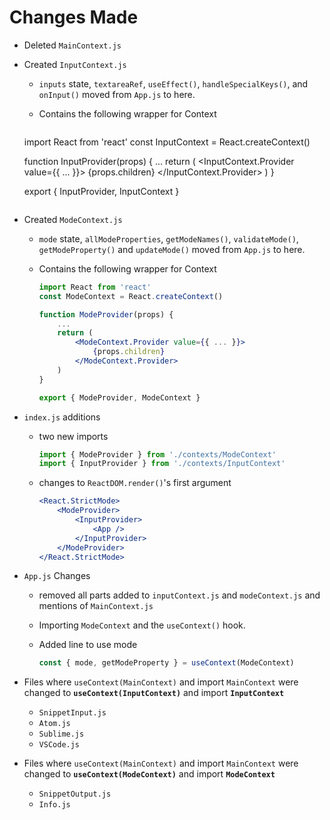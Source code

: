 # Changes Made

- Deleted `MainContext.js`

- Created `InputContext.js`

  - `inputs` state, `textareaRef`, `useEffect()`, `handleSpecialKeys()`, and `onInput()` moved from `App.js` to here.

  - Contains the following wrapper for Context
  
    ```jsx
  import React from 'react'
    const InputContext = React.createContext()
  
    function InputProvider(props) {
        ...
        return (
        	<InputContext.Provider value={{ ... }}>
            	{props.children}
            </InputContext.Provider>
      )
    }
    
    export { InputProvider, InputContext }
    ```
  
- Created `ModeContext.js`

  - `mode` state, `allModeProperties`, `getModeNames()`, `validateMode()`, `getModeProperty()` and `updateMode()` moved from `App.js` to here.

  - Contains the following wrapper for Context

    ```jsx
    import React from 'react'
    const ModeContext = React.createContext()
    
    function ModeProvider(props) {
        ...
        return (
        	<ModeContext.Provider value={{ ... }}>
            	{props.children}
            </ModeContext.Provider>
        )
    }
    
    export { ModeProvider, ModeContext }
    ```

- `index.js` additions

  - two new imports

    ```jsx
    import { ModeProvider } from './contexts/ModeContext'
    import { InputProvider } from './contexts/InputContext'
    ```

  - changes to `ReactDOM.render()`'s first argument

    ```jsx
    <React.StrictMode>
        <ModeProvider>
            <InputProvider>
                <App />
            </InputProvider>
        </ModeProvider>
    </React.StrictMode>
    ```

- `App.js` Changes

  - removed all parts added to `inputContext.js` and `modeContext.js` and mentions of `MainContext.js`

  - Importing `ModeContext` and the `useContext()` hook.

  - Added line to use mode

    ```jsx
    const { mode, getModeProperty } = useContext(ModeContext)
    ```

- Files where `useContext(MainContext)` and import `MainContext` were changed to **`useContext(InputContext)`** and import **`InputContext`**
  - `SnippetInput.js`
  - `Atom.js`
  - `Sublime.js`
  - `VSCode.js`
- Files where `useContext(MainContext)` and import `MainContext` were changed to **`useContext(ModeContext)`** and import **`ModeContext`**
  - `SnippetOutput.js`
  - `Info.js`